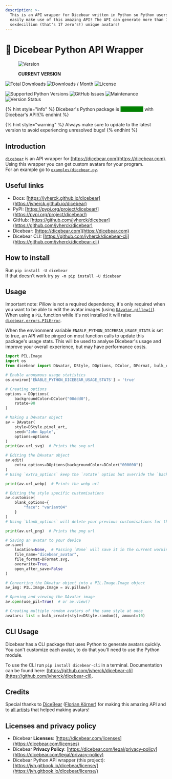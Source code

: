 ```yaml
---
description: >-
  This is an API wrapper for Dicebear written in Python so Python users can also
  easily make use of this amazing API! The API can generate more than 1
  sexdecillion (that's 17 zero's!) unique avatars!
---
```


# 🐻 Dicebear Python API Wrapper

<figure><img src="https://img.shields.io/pypi/v/dicebear" alt="Version"><figcaption><p><strong>CURRENT VERSION</strong></p></figcaption></figure>

![Total Downloads](https://static.pepy.tech/badge/dicebear?period=total\&units=international\_system\&left\_color=grey\&right\_color=blue\&left\_text=Downloads) ![Downloads / Month](https://static.pepy.tech/badge/dicebear/month?period=month\&units=international\_system\&left\_color=grey\&right\_color=orange\&left\_text=Downloads/Month) ![License](https://img.shields.io/github/license/jvherck/dicebear)

![Supported Python Versions](https://img.shields.io/pypi/pyversions/dicebear) ![GitHub Issues](https://img.shields.io/github/issues/jvherck/dicebear) ![Maintenance](https://img.shields.io/maintenance/yes/2025) ![Version Status](https://img.shields.io/pypi/status/dicebear)

{% hint style="info" %}
Dicebear's Python package is <mark style="color:green;background-color:green;">up-to-date</mark> with Dicebear's API!{% endhint %}

{% hint style="warning" %}
Always make sure to update to the latest version to avoid experiencing unresolved bugs!
{% endhint %}

## Introduction

[`dicebear`](https://pypi.org/project/dicebear/) is an API wrapper for [https://dicebear.com](https://dicebear.com). Using this wrapper you can get custom avatars for your program.\
For an example go to [`examples/dicebear.py`](https://github.com/jvherck/dicebear/tree/main/examples).

## Useful links

* Docs: [https://jvherck.github.io/dicebear](https://jvherck.github.io/dicebear)
* PyPI: [https://pypi.org/project/dicebear/](https://pypi.org/project/dicebear/)
* GitHub: [https://github.com/jvherck/dicebear](https://github.com/jvherck/dicebear)
* Dicebear: [https://dicebear.com](https://dicebear.com)
* Dicebear CLI: [https://github.com/jvherck/dicebear-cli](https://github.com/jvherck/dicebear-cli)

## How to install

Run `pip install -U dicebear`\
If that doesn't work try `py -m pip install -U dicebear`

## Usage

Important note: _Pillow_ is not a required dependency, it's only required when you want to be able to edit the avatar images (using [`DAvatar.pillow()`](reference/avatar.md#def-pillow)). When using a `PIL` function while it's not installed it will raise [`dicebear.errors.PILError`](reference/errors.md#class-pilerror-imageerror).

When the environment variable `ENABLE_PYTHON_DICEBEAR_USAGE_STATS` is set to true, an API will be pinged on most function calls to update this package's usage stats. This will be used to analyse Dicebear's usage and improve your overall experience, but may have performance costs.

```python
import PIL.Image
import os
from dicebear import DAvatar, DStyle, DOptions, DColor, DFormat, bulk_create

# Enable anonymous usage statistics
os.environ['ENABLE_PYTHON_DICEBEAR_USAGE_STATS'] = 'true'

# Creating options
options = DOptions(
    backgroundColor=DColor("00ddd0"),
    rotate=90
)

# Making a DAvatar object
av = DAvatar(
    style=DStyle.pixel_art,
    seed="John Apple",
    options=options
)
print(av.url_svg)  # Prints the svg url

# Editing the DAvatar object
av.edit(
    extra_options=DOptions(backgroundColor=DColor("000000"))
)
# Using `extra_options` keep the `rotate` option but override the `backgroundColor` option

print(av.url_webp)  # Prints the webp url

# Editing the style specific customisations
av.customise(
    blank_options={
        "face": "variant04"
    }
)
# Using `blank_options` will delete your previous customisations for this DAvatar and generate new ones

print(av.url_png)  # Prints the png url

# Saving an avatar to your device
av.save(
    location=None,  # Passing `None` will save it in the current working directory
    file_name="dicebear_avatar",
    file_format=DFormat.svg,
    overwrite=True,
    open_after_save=False
)

# Converting the DAvatar object into a PIL.Image.Image object
av_img: PIL.Image.Image = av.pillow()

# Opening and viewing the DAvatar image
av.open(use_pil=True)  # or av.view()

# Creating multiple random avatars of the same style at once
avatars: list = bulk_create(style=DStyle.random(), amount=10)
```

## CLI Usage

Dicebear has a CLI package that uses Python to generate avatars quickly. You can't customize each avatar, to do that you'll need to use the Python module.

To use the CLI run `pip install dicebear-cli` in a terminal. Documentation can be found here: [https://github.com/jvherck/dicebear-cli](https://github.com/jvherck/dicebear-cli).

## Credits

Special thanks to [DiceBear](https://github.com/dicebear) ([Florian Körner](https://github.com/FlorianKoerner)) for making this amazing API and to [all artists](https://dicebear.com/licenses) that helped making avatars!

## Licenses and privacy policy

* Dicebear **Licenses**: [https://dicebear.com/licenses](https://dicebear.com/licenses)
* Dicebear **Privacy Policy**: [https://dicebear.com/legal/privacy-policy](https://dicebear.com/legal/privacy-policy)
* Dicebear Python API wrapper (this project): [https://jvh.gitbook.io/dicebear/license/](https://jvh.gitbook.io/dicebear/license/)
